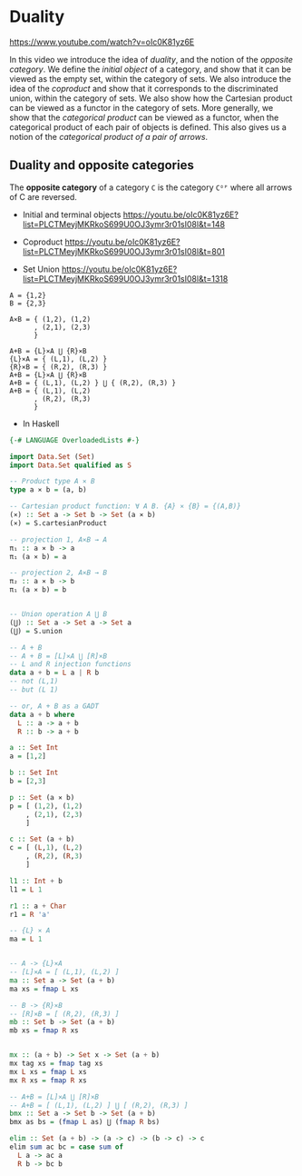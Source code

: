 # Duality

https://www.youtube.com/watch?v=oIc0K81yz6E

In this video we introduce the idea of *duality*, and the notion of the *opposite category*. We define the *initial object* of a category, and show that it can be viewed as the empty set, within the category of sets. We also introduce the idea of the *coproduct* and show that it corresponds to the discriminated union, within the category of sets. We also show how the Cartesian product can be viewed as a functor in the category of sets. More generally, we show that the *categorical product* can be viewed as a functor, when the categorical product of each pair of objects is defined. This also gives us a notion of the *categorical product of a pair of arrows*.

## Duality and opposite categories

The **opposite category** of a category `C` is the category `Cᴼᴾ` where all arrows of C are reversed.

* Initial and terminal objects
https://youtu.be/oIc0K81yz6E?list=PLCTMeyjMKRkoS699U0OJ3ymr3r01sI08l&t=148

* Coproduct
https://youtu.be/oIc0K81yz6E?list=PLCTMeyjMKRkoS699U0OJ3ymr3r01sI08l&t=801

* Set Union
https://youtu.be/oIc0K81yz6E?list=PLCTMeyjMKRkoS699U0OJ3ymr3r01sI08l&t=1318

```
A = {1,2}
B = {2,3}

A⨯B = { (1,2), (1,2)
      , (2,1), (2,3)
      }

A+B = {L}⨯A ⋃ {R}⨯B
{L}⨯A = { (L,1), (L,2) }
{R}⨯B = { (R,2), (R,3) }
A+B = {L}⨯A ⋃ {R}⨯B
A+B = { (L,1), (L,2) } ⋃ { (R,2), (R,3) }
A+B = { (L,1), (L,2)
      , (R,2), (R,3)
      }
```

* In Haskell

```hs
{-# LANGUAGE OverloadedLists #-}

import Data.Set (Set)
import Data.Set qualified as S

-- Product type A ⨯ B
type a ⨯ b = (a, b)

-- Cartesian product function: ∀ A B. {A} ⨯ {B} = {(A,B)}
(⨯) :: Set a -> Set b -> Set (a ⨯ b)
(⨯) = S.cartesianProduct

-- projection 1, A⨯B → A
π₁ :: a ⨯ b -> a
π₁ (a ⨯ b) = a

-- projection 2, A⨯B → B
π₂ :: a ⨯ b -> b
π₁ (a ⨯ b) = b


-- Union operation A ⋃ B
(⋃) :: Set a -> Set a -> Set a
(⋃) = S.union

-- A + B
-- A + B = [L]⨯A ⋃ [R]⨯B
-- L and R injection functions
data a + b = L a | R b
-- not (L,1)
-- but (L 1)

-- or, A + B as a GADT
data a + b where
  L :: a -> a + b
  R :: b -> a + b

a :: Set Int
a = [1,2]

b :: Set Int
b = [2,3]

p :: Set (a ⨯ b)
p = [ (1,2), (1,2)
    , (2,1), (2,3)
    ]

c :: Set (a + b)
c = [ (L,1), (L,2)
    , (R,2), (R,3)
    ]

l1 :: Int + b
l1 = L 1

r1 :: a + Char
r1 = R 'a'

-- {L} ⨯ A
ma = L 1


-- A -> {L}⨯A
-- [L]⨯A = [ (L,1), (L,2) ]
ma :: Set a -> Set (a + b)
ma xs = fmap L xs

-- B -> {R}⨯B
-- [R]⨯B = [ (R,2), (R,3) ]
mb :: Set b -> Set (a + b)
mb xs = fmap R xs


mx :: (a + b) -> Set x -> Set (a + b)
mx tag xs = fmap tag xs
mx L xs = fmap L xs
mx R xs = fmap R xs

-- A+B = [L]⨯A ⋃ [R]⨯B
-- A+B = [ (L,1), (L,2) ] ⋃ [ (R,2), (R,3) ]
bmx :: Set a -> Set b -> Set (a + b)
bmx as bs = (fmap L as) ⋃ (fmap R bs)

elim :: Set (a + b) -> (a -> c) -> (b -> c) -> c
elim sum ac bc = case sum of
  L a -> ac a
  R b -> bc b
```
